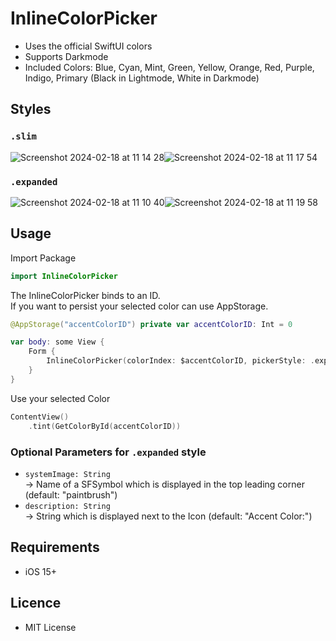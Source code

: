 # InlineColorPicker

 - Uses the official SwiftUI colors
 - Supports Darkmode
 - Included Colors: Blue, Cyan, Mint, Green, Yellow, Orange, Red, Purple, Indigo, Primary (Black in Lightmode, White in Darkmode)

## Styles
### ```.slim```
![Screenshot 2024-02-18 at 11 14 28](https://github.com/photangralenphie/InlineColorPicker/assets/64361476/ed0f2fcb-26e1-40da-9874-70be9a7348e6)![Screenshot 2024-02-18 at 11 17 54](https://github.com/photangralenphie/InlineColorPicker/assets/64361476/d91d3b78-7e87-41ef-8dec-4dbf1914a23b)

### ```.expanded```
![Screenshot 2024-02-18 at 11 10 40](https://github.com/photangralenphie/InlineColorPicker/assets/64361476/2405069f-1658-4e1e-8d8b-033620c66615)![Screenshot 2024-02-18 at 11 19 58](https://github.com/photangralenphie/InlineColorPicker/assets/64361476/44b1a234-f6de-4445-8c2e-127c05e05be2)


## Usage
Import Package
```swift
import InlineColorPicker
```

The InlineColorPicker binds to an ID.  
If you want to persist your selected color can use AppStorage.
```swift
@AppStorage("accentColorID") private var accentColorID: Int = 0

var body: some View {
    Form {
        InlineColorPicker(colorIndex: $accentColorID, pickerStyle: .expanded)
    }
}
```

Use your selected Color
```swift
ContentView()
    .tint(GetColorById(accentColorID))
```
### Optional Parameters for ```.expanded``` style
 - ```systemImage: String```  
  -> Name of a SFSymbol which is displayed in the top leading corner (default: "paintbrush")  
 - ```description: String```  
  -> String which is displayed next to the Icon (default: "Accent Color:")

## Requirements
 - iOS 15+

## Licence
 - MIT License
